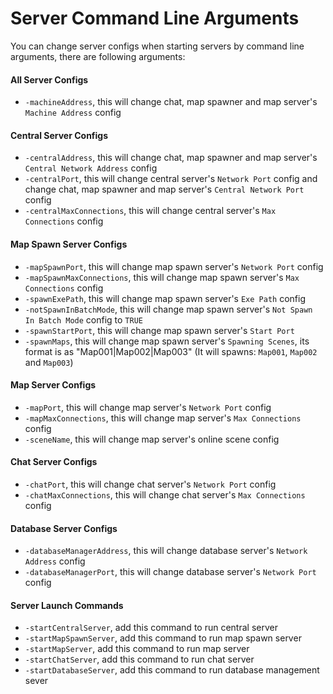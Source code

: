 # Server Command Line Arguments

You can change server configs when starting servers by command line arguments, there are following arguments:

#### All Server Configs

*   `-machineAddress`, this will change chat, map spawner and map server's `Machine Address` config

#### Central Server Configs

*   `-centralAddress`, this will change chat, map spawner and map server's `Central Network Address` config
*   `-centralPort`, this will change central server's `Network Port` config and change chat, map spawner and map server's `Central Network Port` config
*   `-centralMaxConnections`, this will change central server's `Max Connections` config

#### Map Spawn Server Configs

*   `-mapSpawnPort`, this will change map spawn server's `Network Port` config
*   `-mapSpawnMaxConnections`, this will change map spawn server's `Max Connections` config
*   `-spawnExePath`, this will change map spawn server's `Exe Path` config
*   `-notSpawnInBatchMode`, this will change map spawn server's `Not Spawn In Batch Mode` config to `TRUE`
*   `-spawnStartPort`, this will change map spawn server's `Start Port`
*   `-spawnMaps`, this will change map spawn server's `Spawning Scenes`, its format is as "Map001|Map002|Map003" (It will spawns: `Map001`, `Map002` and `Map003`)

#### Map Server Configs

*   `-mapPort`, this will change map server's `Network Port` config
*   `-mapMaxConnections`, this will change map server's `Max Connections` config
*   `-sceneName`, this will change map server's online scene config

#### Chat Server Configs

*   `-chatPort`, this will change chat server's `Network Port` config
*   `-chatMaxConnections`, this will change chat server's `Max Connections` config

#### Database Server Configs

*   `-databaseManagerAddress`, this will change database server's `Network Address` config
*   `-databaseManagerPort`, this will change database server's `Network Port` config

#### Server Launch Commands

*   `-startCentralServer`, add this command to run central server
*   `-startMapSpawnServer`, add this command to run map spawn server
*   `-startMapServer`, add this command to run map server
*   `-startChatServer`, add this command to run chat server
*   `-startDatabaseServer`, add this command to run database management sever